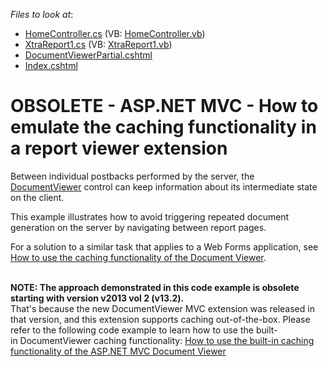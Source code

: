 <!-- default file list -->
*Files to look at*:

* [HomeController.cs](./CS/DevExpressMvcApplication1/Controllers/HomeController.cs) (VB: [HomeController.vb](./VB/DevExpressMvcApplication1/Controllers/HomeController.vb))
* [XtraReport1.cs](./CS/DevExpressMvcApplication1/Reports/XtraReport1.cs) (VB: [XtraReport1.vb](./VB/DevExpressMvcApplication1/Reports/XtraReport1.vb))
* [DocumentViewerPartial.cshtml](./CS/DevExpressMvcApplication1/Views/Home/DocumentViewerPartial.cshtml)
* [Index.cshtml](./CS/DevExpressMvcApplication1/Views/Home/Index.cshtml)
<!-- default file list end -->
# OBSOLETE - ASP.NET MVC - How to emulate the caching functionality in a report viewer extension


<p>Between individual postbacks performed by the server, the <a href="http://documentation.devexpress.com/#AspNet/CustomDocument10009">DocumentViewer</a> control can keep information about its intermediate state on the client.</p>
<p>This example illustrates how to avoid triggering repeated document generation on the server by navigating between report pages.</p>
<p>For a solution to a similar task that applies to a Web Forms application, see <a href="http://www.devexpress.com/Support/Center/CodeCentral/ViewExample.aspx?exampleId=E1946"><u>How to use the caching functionality of the Document Viewer</u></a>.</p>
<p><br /><strong>NOTE: The approach demonstrated in this code example is obsolete starting with version v2013 vol 2 (v13.2).</strong> <br />That's because the new DocumentViewer MVC extension was released in that version, and this extension supports caching out-of-the-box. Please refer to the following code example to learn how to use the built-in DocumentViewer caching functionality: <a href="https://www.devexpress.com/Support/Center/p/T191577">How to use the built-in caching functionality of the ASP.NET MVC Document Viewer</a></p>

<br/>


